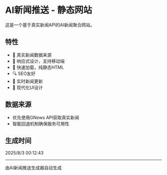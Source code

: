 # AI新闻推送 - 静态网站

这是一个基于真实新闻API的AI新闻聚合网站。

## 特性

- 📰 真实新闻数据来源
- 📱 响应式设计，支持移动端
- 🚀 快速加载，纯静态HTML
- 🔍 SEO友好
- 📡 实时新闻更新
- 🎨 现代化UI设计

## 数据来源

- 优先使用GNews API获取真实新闻
- 智能回退机制确保服务可用性

## 生成时间

2025/8/3 00:12:43

---

由AI新闻推送生成器自动生成